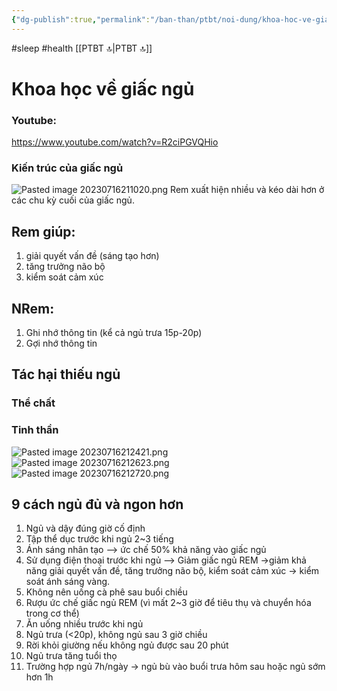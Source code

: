 ```yaml
---
{"dg-publish":true,"permalink":"/ban-than/ptbt/noi-dung/khoa-hoc-ve-giac-ngu/","dgPassFrontmatter":true}
---
```


#sleep #health 
[[PTBT 🔝\|PTBT 🔝]] 

# Khoa học về giấc ngủ
### Youtube:
https://www.youtube.com/watch?v=R2ciPGVQHio

### Kiến trúc của giấc ngủ
![Pasted image 20230716211020.png](/img/user/Z_Attachment/Pasted%20image%2020230716211020.png)
Rem xuất hiện nhiều và kéo dài hơn ở các chu kỳ cuối của giấc ngủ.
## Rem giúp:
1. giải quyết vấn đề (sáng tạo hơn)
2. tăng trưởng não bộ
3. kiểm soát cảm xúc

## NRem:
1. Ghi nhớ thông tin (kể cả ngủ trưa 15p-20p)
2. Gợi nhớ thông tin 

## Tác hại thiếu ngủ
### Thể chất
### Tinh thần

![Pasted image 20230716212421.png](/img/user/Z_Attachment/Pasted%20image%2020230716212421.png)
![Pasted image 20230716212623.png](/img/user/Z_Attachment/Pasted%20image%2020230716212623.png)
![Pasted image 20230716212720.png](/img/user/Z_Attachment/Pasted%20image%2020230716212720.png)
## 9 cách ngủ đủ và ngon hơn
1. Ngủ và dậy đúng giờ cố định
2. Tập thể dục trước khi ngủ 2~3 tiếng
3. Ánh sáng nhân tạo --> ức chế 50% khả năng vào giấc ngủ 
4. Sử dụng điện thoại trước khi ngủ --> Giảm giấc ngủ REM ->giảm khả năng giải quyết vấn đề, tăng trưởng não bộ, kiểm soát cảm xúc -> kiểm soát ánh sáng vàng.
5. Không nên uống cà phê sau buổi chiều
7. Rượu ức chế giấc ngủ REM (vì mất 2~3 giờ để tiêu thụ và chuyển hóa trong cơ thể)
8. Ăn uống nhiều trước khi ngủ
9. Ngủ trưa (<20p), không ngủ sau 3 giờ chiều
10. Rời khỏi giường nếu không ngủ được sau 20 phút
11. Ngủ trưa tăng tuổi thọ
12. Trường hợp ngủ 7h/ngày -> ngủ bù vào buổi trưa hôm sau hoặc ngủ sớm hơn 1h



